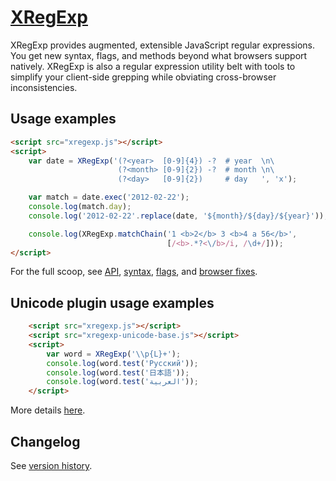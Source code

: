 ﻿[XRegExp](http://xregexp.com/)
==============================

XRegExp provides augmented, extensible JavaScript regular expressions. You get new syntax, flags, and methods beyond what browsers support natively. XRegExp is also a regular expression utility belt with tools to simplify your client-side grepping while obviating cross-browser inconsistencies.


Usage examples
--------------

```html
<script src="xregexp.js"></script>
<script>
    var date = XRegExp('(?<year>  [0-9]{4}) -?  # year  \n\
                        (?<month> [0-9]{2}) -?  # month \n\
                        (?<day>   [0-9]{2})     # day   ', 'x');

    var match = date.exec('2012-02-22');
    console.log(match.day);
    console.log('2012-02-22'.replace(date, '${month}/${day}/${year}'));

    console.log(XRegExp.matchChain('1 <b>2</b> 3 <b>4 a 56</b>',
                                   [/<b>.*?<\/b>/i, /\d+/]));
</script>
```

For the full scoop, see [API](http://xregexp.com/api/), [syntax](http://xregexp.com/syntax/), [flags](http://xregexp.com/flags/), and [browser fixes](http://xregexp.com/cross_browser/).


Unicode plugin usage examples
-----------------------------

```html
    <script src="xregexp.js"></script>
    <script src="xregexp-unicode-base.js"></script>
    <script>
        var word = XRegExp('\\p{L}+');
        console.log(word.test('Русский'));
        console.log(word.test('日本語'));
        console.log(word.test('العربية'));
    </script>
```

More details [here](http://xregexp.com/plugins/).


Changelog
---------

See [version history](http://xregexp.com/history/).

